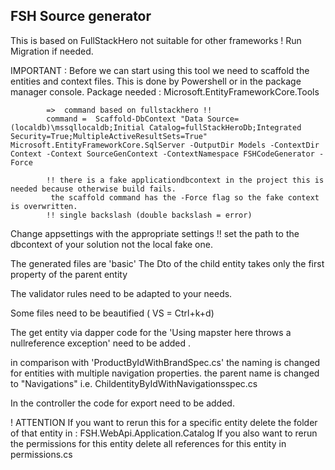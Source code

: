 ﻿FSH Source generator 
--------------------
This is based on FullStackHero   not suitable for other frameworks !
Run Migration if needed. 

IMPORTANT : Before we can start using this tool we need to scaffold the entities and context files.
			This is done by Powershell or in the package manager console.
			Package needed : Microsoft.EntityFrameworkCore.Tools
			
			=>  command based on fullstackhero !!
			command =  Scaffold-DbContext "Data Source=(localdb)\mssqllocaldb;Initial Catalog=fullStackHeroDb;Integrated Security=True;MultipleActiveResultSets=True" Microsoft.EntityFrameworkCore.SqlServer -OutputDir Models -ContextDir Context -Context SourceGenContext -ContextNamespace FSHCodeGenerator -Force
			
			!! there is a fake applicationdbcontext in the project this is needed because otherwise build fails.
			 the scaffold command has the -Force flag so the fake context is overwritten.	
			!! single backslash (double backslash = error)

Change appsettings with the appropriate settings
!! set the path to the dbcontext of your solution not the local fake one. 


The generated files are 'basic'
The Dto of the child entity takes only the first property of the parent entity 

The validator rules need to be adapted to your needs.

Some files need to be beautified  ( VS = Ctrl+k+d)

The get entity via dapper code for the 'Using mapster here throws a nullreference exception' need to be added .

in comparison with 'ProductByIdWithBrandSpec.cs' the naming is changed for entities with multiple navigation properties.
the parent name is changed to "Navigations"  i.e. ChildentityByIdWithNavigationsspec.cs

In the controller the code for export need to be added.

! ATTENTION
If you want to rerun this for a specific entity delete the folder of that entity in : FSH.WebApi.Application.Catalog
If you also want to rerun the permissions for this entity delete all references for this entity in permissions.cs

